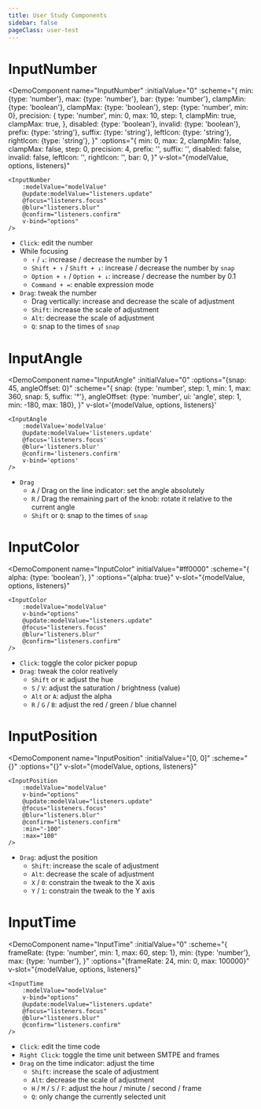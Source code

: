```yaml
---
title: User Study Components
sidebar: false
pageClass: user-test
---
```


<MultiSelectPopup />

# InputNumber

<DemoComponent
	name="InputNumber"
	:initialValue="0"
	:scheme="{
		min: {type: 'number'},
		max: {type: 'number'},
		bar: {type: 'number'},
		clampMin: {type: 'boolean'},
		clampMax: {type: 'boolean'},
		step: {type: 'number', min: 0},
		precision: {
			type: 'number',
			min: 0,
			max: 10,
			step: 1,
			clampMin: true,
			clampMax: true,
		},
		disabled: {type: 'boolean'},
		invalid: {type: 'boolean'},
		prefix: {type: 'string'},
		suffix: {type: 'string'},
		leftIcon: {type: 'string'},
		rightIcon: {type: 'string'},
	}"
	:options="{
		min: 0,
		max: 2,
		clampMin: false,
		clampMax: false,
		step: 0,
		precision: 4,
		prefix: '',
		suffix: '',
		disabled: false,
		invalid: false,
		leftIcon: '',
		rightIcon: '',
		bar: 0,
	}"
	v-slot="{modelValue, options, listeners}"
>
	<InputNumber
		:modelValue="modelValue"
		@update:modelValue="listeners.update"
		@focus="listeners.focus"
		@blur="listeners.blur"
		@confirm="listeners.confirm"
		v-bind="options"
	/>
</DemoComponent>

 - `Click`: edit the number
 - While focusing
	- `↑` / `↓`: increase / decrease the number by 1
	- `Shift + ↑` / `Shift + ↓`: increase / decrease the number by `snap`
	- `Option + ↑` / `Option + ↓`: increase / decrease the number by 0.1
	- `Command + =`: enable expression mode
 - `Drag`: tweak the number
	- Drag vertically: increase and decrease the scale of adjustment
	- `Shift`: increase the scale of adjustment
	- `Alt`: decrease the scale of adjustment
	- `Q`: snap to the times of `snap`

# InputAngle

<DemoComponent
	name="InputAngle"
	:initialValue="0"
	:options="{snap: 45, angleOffset: 0}"
	:scheme="{
		snap: {type: 'number', step: 1, min: 1, max: 360, snap: 5, suffix: '°'},
		angleOffset: {type: 'number', ui: 'angle', step: 1, min: -180, max: 180},
	}"
	v-slot='{modelValue, options, listeners}'
>
	<InputAngle
		:modelValue='modelValue'
		@update:modelValue='listeners.update'
		@focus='listeners.focus'
		@blur='listeners.blur'
		@confirm='listeners.confirm'
		v-bind='options'
	/>
</DemoComponent>

 - `Drag`
	- `A` / Drag on the line indicator: set the angle absolutely
	- `R` / Drag the remaining part of the knob: rotate it relative to the current angle
	- `Shift` or `Q`: snap to the times of `snap`

# InputColor

<DemoComponent
	name="InputColor"
	initialValue="#ff0000"
	:scheme="{
		alpha: {type: 'boolean'},
	}"
	:options="{alpha: true}"
	v-slot="{modelValue, options, listeners}"
>
	<InputColor
		:modelValue="modelValue"
		v-bind="options"
		@update:modelValue="listeners.update"
		@focus="listeners.focus"
		@blur="listeners.blur"
		@confirm="listeners.confirm"
	/>
</DemoComponent>

 - `Click`: toggle the color picker popup
 - `Drag`: tweak the color reatively
	 - `Shift` or `H`: adjust the hue
	 - `S` / `V`: adjust the saturation / brightness (value)
	 - `Alt` or `A`: adjust the alpha
	 - `R` / `G` / `B`: adjust the red / green / blue channel

# InputPosition

<DemoComponent
	name="InputPosition"
	:initialValue="[0, 0]"
	:scheme="{}"
	:options="{}"
	v-slot="{modelValue, options, listeners}"
>
	<InputPosition
		:modelValue="modelValue"
		v-bind="options"
		@update:modelValue="listeners.update"
		@focus="listeners.focus"
		@blur="listeners.blur"
		@confirm="listeners.confirm"
		:min="-100"
		:max="100"
	/>
</DemoComponent>

 - `Drag`: adjust the position
	 - `Shift`: increase the scale of adjustment
	 - `Alt`: decrease the scale of adjustment
	 - `X` / `0`: constrain the tweak to the X axis
	 - `Y` / `1`: constrain the tweak to the Y axis

# InputTime

<DemoComponent
	name="InputTime"
	:initialValue="0"
	:scheme="{
		frameRate: {type: 'number', min: 1, max: 60, step: 1},
		min: {type: 'number'},
		max: {type: 'number'},
	}"
	:options="{frameRate: 24, min: 0, max: 100000}"
	v-slot="{modelValue, options, listeners}"
>
	<InputTime
		:modelValue="modelValue"
		v-bind="options"
		@update:modelValue="listeners.update"
		@focus="listeners.focus"
		@blur="listeners.blur"
		@confirm="listeners.confirm"
	/>
</DemoComponent>

 - `Click`: edit the time code
 - `Right Click`: toggle the time unit between SMTPE and frames
 - `Drag` on the time indicator: adjust the time
	 - `Shift`: increase the scale of adjustment
	 - `Alt`: decrease the scale of adjustment
	 - `H` / `M` / `S` / `F`: adjust the hour / minute / second / frame
	 - `Q`: only change the currently selected unit